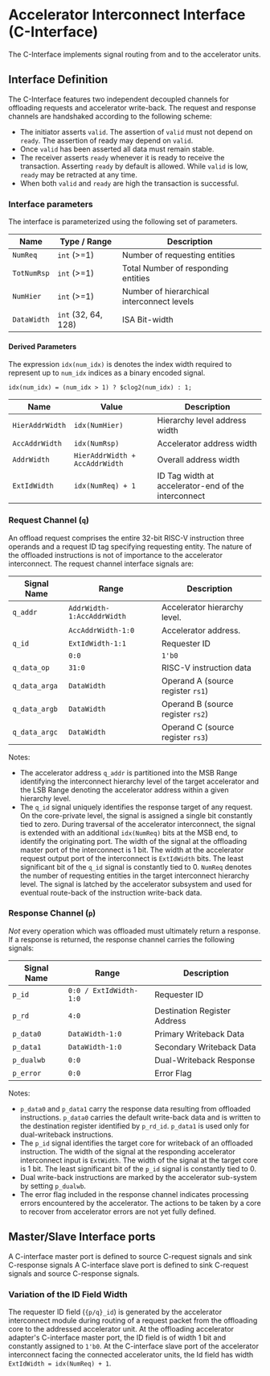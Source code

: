 # Accelerator Interconnect Interface (C-Interface)
The C-Interface implements signal routing from and to the accelerator units.

## Interface Definition

The C-Interface features two independent decoupled channels for offloading requests and accelerator write-back.
The request and response channels are handshaked according to the following scheme:
- The initiator asserts `valid`. The assertion of `valid` must not depend on `ready`. The assertion of ready may depend on `valid`.
- Once `valid` has been asserted all data must remain stable.
- The receiver asserts `ready` whenever it is ready to receive the transaction. Asserting `ready` by default is allowed. While `valid` is low, `ready` may be retracted at any time.
- When both `valid` and `ready` are high the transaction is successful.

### Interface parameters
The interface is parameterized using the following set of parameters.

| Name               | Type / Range        | Description                                      |
| ------------------ | ------------------- | ------------------------------------------------ |
| `NumReq`           | `int` (>=1)         | Number of requesting entities                    |
| `TotNumRsp`           | `int` (>=1)         | Total Number of responding entities                    |
| `NumHier`          | `int` (>=1)         | Number of hierarchical interconnect levels       |
| `DataWidth`        | `int` (32, 64, 128) | ISA Bit-width                                    |

#### Derived Parameters
The expression `idx(num_idx)` is denotes the index width required to represent up to `num_idx` indices as a binary encoded signal.
```
idx(num_idx) = (num_idx > 1) ? $clog2(num_idx) : 1;
```

| Name               | Value                          | Description                                         |
| ------------------ | ------------------------------ | --------------------------------------------------- |
| `HierAddrWidth`    | `idx(NumHier)`                 | Hierarchy level address width                       |
| `AccAddrWidth`     | `idx(NumRsp)`                  | Accelerator address width            |
| `AddrWidth`        | `HierAddrWidth + AccAddrWidth` | Overall address width                               |
| `ExtIdWidth`       | `idx(NumReq) + 1`              | ID Tag width at accelerator-end of the interconnect |

### Request Channel (`q`)
An offload request comprises the entire 32-bit RISC-V instruction three operands and a request ID tag specifying requesting entity.
The nature of the offloaded instructions is not of importance to the accelerator interconnect.
The request channel interface signals are:

| Signal Name   | Range                      | Description                                     |
| ------------- | -------------------------- | ----------------------------------------------- |
| `q_addr`      | `AddrWidth-1:AccAddrWidth` | Accelerator hierarchy level.                    |
|               | `AccAddrWidth-1:0`         | Accelerator address.                            |
| `q_id`        | `ExtIdWidth-1:1`           | Requester ID                                    |
|               | `0:0`                      | `1'b0`                                           |
| `q_data_op`   | `31:0`                     | RISC-V instruction data                         |
| `q_data_arga` | `DataWidth`                | Operand A (source register `rs1`)               |
| `q_data_argb` | `DataWidth`                | Operand B (source register `rs2`)               |
| `q_data_argc` | `DataWidth`                | Operand C (source register `rs3`)               |

Notes:
  - The accelerator address `q_addr` is partitioned into the MSB Range identifying the interconnect hierarchy level of the target accelerator and the LSB Range denoting the accelerator address within a given hierarchy level.
  - The `q_id` signal uniquely identifies the response target of any request.
    On the core-private level, the signal is assigned a single bit constantly tied to zero.
    During traversal of the accelerator interconnect, the signal is extended with an additional `idx(NumReq)` bits at the MSB end, to identify the originating port.
    The width of the signal at the offloading master port of the interconnect is 1 bit.
    The width at the accelerator request output port of the interconnect is `ExtIdWidth` bits.
    The least significant bit of the `q_id` signal is constantly tied to 0.
    `NumReq` denotes the number of requesting entities in the target interconnect hierarchy level.
    The signal is latched by the accelerator subsystem and used for eventual route-back of the instruction write-back data.

### Response Channel (`p`)
*Not* every operation which was offloaded must ultimately return a response.
If a response is returned, the response channel carries the following signals:

| Signal Name   | Range                   | Description                          |
| ------------- | ----------------------- | ------------------------------------ |
| `p_id`        | `0:0 / ExtIdWidth-1:0`  | Requester ID                         |
| `p_rd`        | `4:0`                   | Destination Register Address         |
| `p_data0`     | `DataWidth-1:0`         | Primary Writeback Data               |
| `p_data1`     | `DataWidth-1:0`         | Secondary Writeback Data             |
| `p_dualwb`    | `0:0`                   | Dual-Writeback Response              |
| `p_error`     | `0:0`                   | Error Flag                           |

Notes:
  - `p_data0` and `p_data1` carry the response data resulting from offloaded instructions.
    `p_data0` carries the default write-back data and is written to the destination register identified by `p_rd_id`.
    `p_data1` is used only for dual-writeback instructions.
  - The `p_id` signal identifies the target core for writeback of an offloaded instruction.
    The width of the signal at the responding accelerator interconnect input is `ExtWidth`.
    The width of the signal at the target core is 1 bit.
    The least significant bit of the `p_id` signal is constantly tied to 0.
  - Dual write-back instructions are marked by the accelerator sub-system by setting `p_dualwb`.
  - The error flag included in the response channel indicates processing errors encountered by the accelerator.
    The actions to be taken by a core to recover from accelerator errors are not yet fully defined.

## Master/Slave Interface ports
A C-interface master port is defined to source C-request signals and sink C-response signals
A C-interface slave port is defined to sink C-request signals and source C-response signals.

### Variation of the ID Field Width
The requester ID field (`{p/q}_id`)  is generated by the accelerator interconnect module during routing of a request packet from the offloading core to the addressed accelerator unit.
At the offloading accelerator adapter's C-interface master port, the ID field is of width 1 bit and constantly assigned to `1'b0`.
At the C-interface slave port of the accelerator interconnect facing the connected accelerator units, the Id field has width `ExtIdWidth = idx(NumReq) + 1`.


